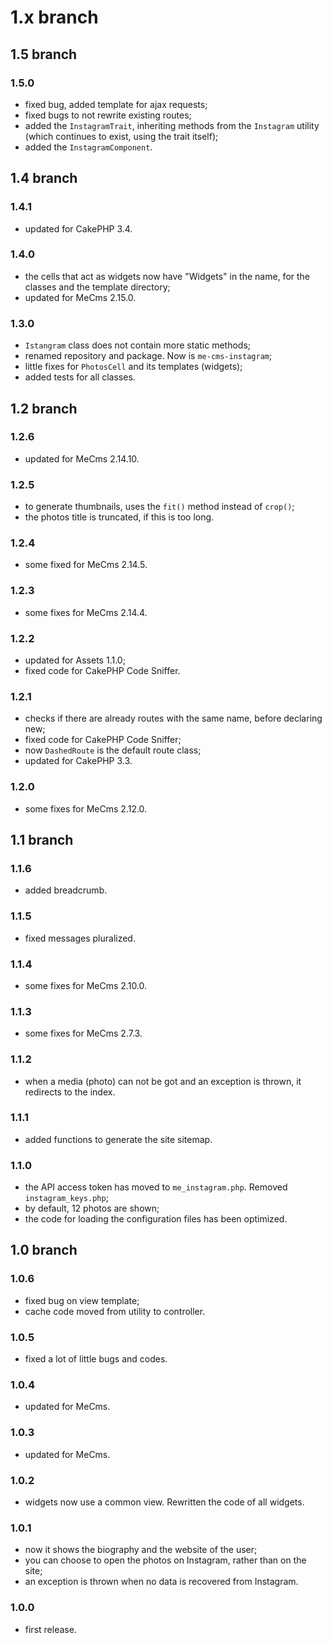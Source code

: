 # 1.x branch
## 1.5 branch
### 1.5.0
* fixed bug, added template for ajax requests;
* fixed bugs to not rewrite existing routes;
* added the `InstagramTrait`, inheriting methods from the `Instagram` utility
    (which continues to exist, using the trait itself);
* added the `InstagramComponent`.

## 1.4 branch
### 1.4.1
* updated for CakePHP 3.4.

### 1.4.0
* the cells that act as widgets now have "Widgets" in the name, for the classes
    and the template directory;
* updated for MeCms 2.15.0.

### 1.3.0
* `Istangram` class does not contain more static methods;
* renamed repository and package. Now is `me-cms-instagram`;
* little fixes for `PhotosCell` and its templates (widgets);
* added tests for all classes.

## 1.2 branch
### 1.2.6
* updated for MeCms 2.14.10.

### 1.2.5
* to generate thumbnails, uses the `fit()` method instead of `crop()`;
* the photos title is truncated, if this is too long.

### 1.2.4
* some fixed for MeCms 2.14.5.

### 1.2.3
* some fixes for MeCms 2.14.4.

### 1.2.2
* updated for Assets 1.1.0;
* fixed code for CakePHP Code Sniffer.

### 1.2.1
* checks if there are already routes with the same name, before declaring new;
* fixed code for CakePHP Code Sniffer;
* now `DashedRoute` is the default route class;
* updated for CakePHP 3.3.

### 1.2.0
* some fixes for MeCms 2.12.0.

## 1.1 branch
### 1.1.6
* added breadcrumb.

### 1.1.5
* fixed messages pluralized.

### 1.1.4
* some fixes for MeCms 2.10.0.

### 1.1.3
* some fixes for MeCms 2.7.3.

### 1.1.2
* when a media (photo) can not be got and an exception is thrown, it redirects 
	to the index.

### 1.1.1
* added functions to generate the site sitemap.

### 1.1.0
* the API access token has moved to `me_instagram.php`. Removed 
	`instagram_keys.php`;
* by default, 12 photos are shown;
* the code for loading the configuration files has been optimized.

## 1.0 branch
### 1.0.6
* fixed bug on view template;
* cache code moved from utility to controller.

### 1.0.5
* fixed a lot of little bugs and codes.

### 1.0.4
* updated for MeCms.

### 1.0.3
* updated for MeCms.

### 1.0.2
* widgets now use a common view. Rewritten the code of all widgets.

### 1.0.1
* now it shows the biography and the website of the user;
* you can choose to open the photos on Instagram, rather than on the site;
* an exception is thrown when no data is recovered from Instagram.

### 1.0.0
* first release.